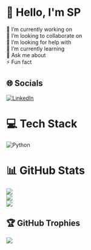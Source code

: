 # 💫 Hello, I'm SP
🔭 I’m currently working on<br>👯 I’m looking to collaborate on<br>🤝 I’m looking for help with<br>🌱 I’m currently learning<br>💬 Ask me about<br>⚡ Fun fact


## 🌐 Socials
[![LinkedIn](https://img.shields.io/badge/LinkedIn-%230077B5.svg?logo=linkedin&logoColor=white)](https://linkedin.com/in/@sahitipuppala) 

# 💻 Tech Stack
![Python](https://img.shields.io/badge/python-3670A0?style=for-the-badge&logo=python&logoColor=ffdd54)
# 📊 GitHub Stats
![](https://github-readme-stats.vercel.app/api?username=sahitiii&theme=radical&hide_border=false&include_all_commits=false&count_private=false)<br/>
![](https://github-readme-streak-stats.herokuapp.com/?user=sahitiii&theme=radical&hide_border=false)<br/>
![](https://github-readme-stats.vercel.app/api/top-langs/?username=sahitiii&theme=radical&hide_border=false&include_all_commits=false&count_private=false&layout=compact)

## 🏆 GitHub Trophies
![](https://github-profile-trophy.vercel.app/?username=sahitiii&theme=radical&no-frame=false&no-bg=true&margin-w=4)

<!-- Proudly created with GPRM ( https://gprm.itsvg.in ) -->
